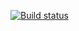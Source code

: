 [![Build status](https://ci.appveyor.com/api/projects/status/nektv1qtts6cqa8h/branch/master?svg=true)](https://ci.appveyor.com/project/KuliakQA/2-1testwebint-5wgs6/branch/master)
